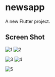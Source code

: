 # newsapp

A new Flutter project.

## Screen Shot
![1](https://github.com/mohamedkhaled239/News-App/assets/13951727/c27b4e1d-569f-4e54-b0ed-92d23aa3e350) ![2](https://github.com/mohamedkhaled239/News-App/assets/13951727/33621b4c-0629-4118-a630-a0fd18eb0ba8)

![3](https://github.com/mohamedkhaled239/News-App/assets/13951727/529fd209-b7ce-4bec-b54a-c88597dacae2) ![4](https://github.com/mohamedkhaled239/News-App/assets/13951727/097d5318-ec8b-4857-bc96-ab87cb8cb16c)

![5](https://github.com/mohamedkhaled239/News-App/assets/13951727/b13b3af5-386e-44c2-a6ef-769abe6db38a)
